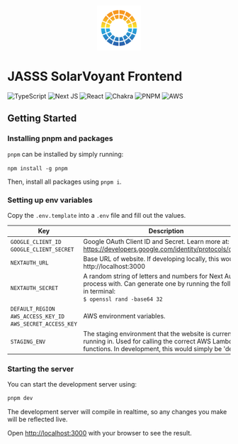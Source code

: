 <div align="center">
  <img src="logo.png" alt="Solarvoyant Logo" width="100" height="100">
</div>

# JASSS SolarVoyant Frontend

![TypeScript](https://img.shields.io/badge/typescript-%23007ACC.svg?style=for-the-badge&logo=typescript&logoColor=white)
![Next JS](https://img.shields.io/badge/Next-black?style=for-the-badge&logo=next.js&logoColor=white)
![React](https://img.shields.io/badge/react-%2320232a.svg?style=for-the-badge&logo=react&logoColor=%2361DAFB)
![Chakra](https://img.shields.io/badge/chakra-%234ED1C5.svg?style=for-the-badge&logo=chakraui&logoColor=white)
![PNPM](https://img.shields.io/badge/pnpm-%234a4a4a.svg?style=for-the-badge&logo=pnpm&logoColor=f69220)
![AWS](https://img.shields.io/badge/AWS-%23FF9900.svg?style=for-the-badge&logo=amazon-aws&logoColor=white)

## Getting Started

### Installing pnpm and packages

`pnpm` can be installed by simply running:

`npm install -g pnpm`

Then, install all packages using `pnpm i`.

### Setting up env variables

Copy the `.env.template` into a `.env` file and fill out the values.

| **Key**                                                            | **Description**                                                                                                                                                  |
| ------------------------------------------------------------------ | ---------------------------------------------------------------------------------------------------------------------------------------------------------------- |
| `GOOGLE_CLIENT_ID`<br>`GOOGLE_CLIENT_SECRET`                       | Google OAuth Client ID and Secret. Learn more at: https://developers.google.com/identity/protocols/oauth2                                                        |
| `NEXTAUTH_URL`                                                     | Base URL of website. If developing locally, this would be http://localhost:3000                                                                                  |
| `NEXTAUTH_SECRET`                                                  | A random string of letters and numbers for Next Auth to process with. Can generate one by running the following in terminal:<br>`$ openssl rand -base64 32`      |
| `DEFAULT_REGION`<br>`AWS_ACCESS_KEY_ID`<br>`AWS_SECRET_ACCESS_KEY` | AWS environment variables.                                                                                                                                       |
| `STAGING_ENV`                                                      | The staging environment that the website is currently running in. Used for calling the correct AWS Lambda functions. In development, this would simply be 'dev'. |

### Starting the server

You can start the development server using:

```bash
pnpm dev
```

The development server will compile in realtime, so any changes you make will be reflected live.

Open [http://localhost:3000](http://localhost:3000) with your browser to see the result.
